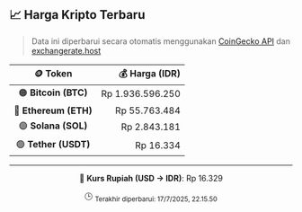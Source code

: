 

<!-- HARGA_KRIPTO -->
## 📈 Harga Kripto Terbaru

> Data ini diperbarui secara otomatis menggunakan [CoinGecko API](https://www.coingecko.com/) dan [exchangerate.host](https://exchangerate.host/)

<div align="center">

| 🪙 Token | 💰 Harga (IDR) |
|:------:|---------------:|
| 🟠 **Bitcoin (BTC)**   | Rp 1.936.596.250 |
| 🔵 **Ethereum (ETH)**  | Rp 55.763.484 |
| 🟣 **Solana (SOL)**    | Rp 2.843.181 |
| 🟢 **Tether (USDT)**   | Rp 16.334 |

---

💱 **Kurs Rupiah (USD → IDR)**: Rp 16.329

🕒 <sub>Terakhir diperbarui: 17/7/2025, 22.15.50</sub>

</div>
<!-- /HARGA_KRIPTO -->